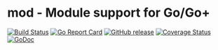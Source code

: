 mod - Module support for Go/Go+
=====

[![Build Status](https://github.com/goplus/mod/actions/workflows/go.yml/badge.svg)](https://github.com/goplus/mod/actions/workflows/go.yml)
[![Go Report Card](https://goreportcard.com/badge/github.com/goplus/mod)](https://goreportcard.com/report/github.com/goplus/mod)
[![GitHub release](https://img.shields.io/github/v/tag/goplus/mod.svg?label=release)](https://github.com/goplus/mod/releases)
[![Coverage Status](https://codecov.io/gh/goplus/mod/branch/main/graph/badge.svg)](https://codecov.io/gh/goplus/mod)
[![GoDoc](https://pkg.go.dev/badge/github.com/goplus/mod.svg)](https://pkg.go.dev/github.com/goplus/mod)
